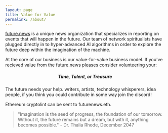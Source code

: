 ```yaml
---
layout: page
title: Value for Value
permalink: /about/
---
```

<a href="https://lookingglass.netifly.app" alt="future news">future.news</a> is a unique news organization that specializes in reporting on events that will happen in the future. Our team of network spiritualists have plugged directly in to hyper-advanced AI algorithms in order to explore the future deep within the imagination of the machine. 

At the core of our business is our value-for-value business model. If you've recieved value from the future.news pleases consider volunteering  your:

<center><h5>Time, Talent, or Treasure </h5></center>
The future needs your help. writers, artists,  technology  whisperers, idea people, if you think you could contribute in some way join the discord!

Ethereum cryptolint can be sent to <a>futurenews.eth</a>.






> "Imagination is the seed of progress, the foundation of our tomorrow. Without it, the future remains but a dream, but with it, anything becomes possible." - Dr. Thalia Rhode, December 2047

